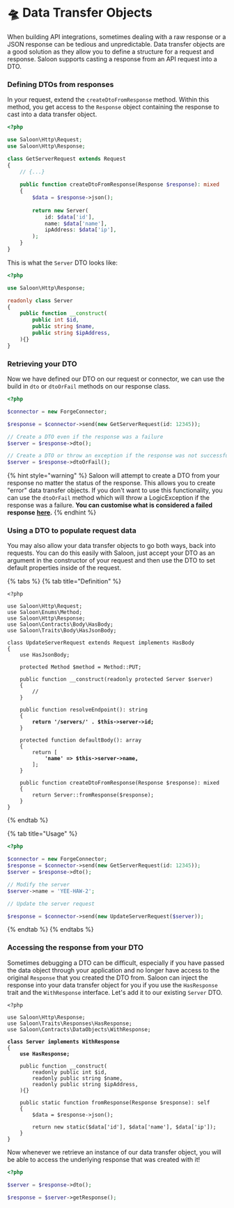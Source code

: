 # 🛸 Data Transfer Objects

When building API integrations, sometimes dealing with a raw response or a JSON response can be tedious and unpredictable. Data transfer objects are a good solution as they allow you to define a structure for a request and response. Saloon supports casting a response from an API request into a DTO.

### Defining DTOs from responses

In your request, extend the `createDtoFromResponse` method. Within this method, you get access to the `Response` object containing the response to cast into a data transfer object.

```php
<?php

use Saloon\Http\Request;
use Saloon\Http\Response;

class GetServerRequest extends Request
{
    // {...}
    
    public function createDtoFromResponse(Response $response): mixed
    {
        $data = $response->json();
    
        return new Server(
            id: $data['id'],
            name: $data['name'],
            ipAddress: $data['ip'],
        );
    }
}
```

This is what the `Server` DTO looks like:

```php
<?php

use Saloon\Http\Response;

readonly class Server
{
    public function __construct(
        public int $id,
        public string $name,
        public string $ipAddress,
    ){}
}
```

### Retrieving your DTO

Now we have defined our DTO on our request or connector, we can use the build in `dto` or `dtoOrFail` methods on our response class.

```php
<?php

$connector = new ForgeConnector;

$response = $connector->send(new GetServerRequest(id: 12345));

// Create a DTO even if the response was a failure
$server = $response->dto();

// Create a DTO or throw an exception if the response was not successful
$server = $response->dtoOrFail();
```

{% hint style="warning" %}
Saloon will attempt to create a DTO from your response no matter the status of the response. This allows you to create "error" data transfer objects. If you don't want to use this functionality, you can use the `dtoOrFail` method which will throw a LogicException if the response was a failure. **You can customise what is considered a failed response** [**here**](handling-failures.md#customising-when-saloon-thinks-a-request-has-failed)**.**
{% endhint %}

### Using a DTO to populate request data

You may also allow your data transfer objects to go both ways, back into requests. You can do this easily with Saloon, just accept your DTO as an argument in the constructor of your request and then use the DTO to set default properties inside of the request.

{% tabs %}
{% tab title="Definition" %}
<pre class="language-php"><code class="lang-php">&#x3C;?php

use Saloon\Http\Request;
use Saloon\Enums\Method;
use Saloon\Http\Response;
use Saloon\Contracts\Body\HasBody;
use Saloon\Traits\Body\HasJsonBody;

class UpdateServerRequest extends Request implements HasBody
{
    use HasJsonBody;

    protected Method $method = Method::PUT;
    
    public function __construct(readonly protected Server $server)
    {
        //
    }
    
    public function resolveEndpoint(): string
    {
<strong>        return '/servers/' . $this->server->id;
</strong>    }
    
    protected function defaultBody(): array
    {
        return [
<strong>            'name' => $this->server->name,
</strong>        ];
    }
    
    public function createDtoFromResponse(Response $response): mixed
    {
        return Server::fromResponse($response);
    }
}
</code></pre>
{% endtab %}

{% tab title="Usage" %}
```php
<?php

$connector = new ForgeConnector;
$response = $connector->send(new GetServerRequest(id: 12345));
$server = $response->dto();

// Modify the server
$server->name = 'YEE-HAW-2';

// Update the server request

$response = $connector->send(new UpdateServerRequest($server));
```
{% endtab %}
{% endtabs %}

### Accessing the response from your DTO

Sometimes debugging a DTO can be difficult, especially if you have passed the data object through your application and no longer have access to the original `Response` that you created the DTO from. Saloon can inject the response into your data transfer object for you if you use the `HasResponse` trait and the `WithResponse` interface. Let's add it to our existing `Server` DTO.

<pre class="language-php"><code class="lang-php">&#x3C;?php

use Saloon\Http\Response;
use Saloon\Traits\Responses\HasResponse;
use Saloon\Contracts\DataObjects\WithResponse;

<strong>class Server implements WithResponse
</strong>{
<strong>    use HasResponse;
</strong>
    public function __construct(
        readonly public int $id,
        readonly public string $name,
        readonly public string $ipAddress,
    ){}

    public static function fromResponse(Response $response): self
    {
        $data = $response->json();

        return new static($data['id'], $data['name'], $data['ip']);
    }
}
</code></pre>

Now whenever we retrieve an instance of our data transfer object, you will be able to access the underlying response that was created with it!

```php
<?php

$server = $response->dto();

$response = $server->getResponse();
```
